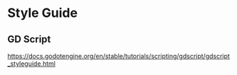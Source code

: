 # Style Guide

## GD Script

https://docs.godotengine.org/en/stable/tutorials/scripting/gdscript/gdscript_styleguide.html
